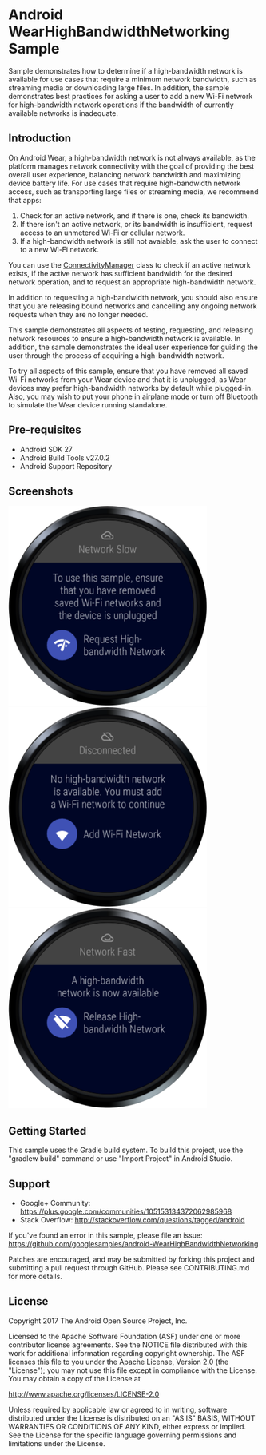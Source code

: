 
Android WearHighBandwidthNetworking Sample
===================================

Sample demonstrates how to determine if a high-bandwidth network is available for use cases that
require a minimum network bandwidth, such as streaming media or downloading large files. In
addition, the sample demonstrates best practices for asking a user to add a new Wi-Fi network for
high-bandwidth network operations if the bandwidth of currently available networks is inadequate.

Introduction
------------

On Android Wear, a high-bandwidth network is not always available, as the platform manages network
connectivity with the goal of providing the best overall user experience, balancing network
bandwidth and maximizing device battery life. For use cases that require high-bandwidth network
access, such as transporting large files or streaming media, we recommend that apps:

1. Check for an active network, and if there is one, check its bandwidth.
2. If there isn't an active network, or its bandwidth is insufficient, request access to an
unmetered Wi-Fi or cellular network.
3. If a high-bandwidth network is still not avaiable, ask the user to connect to a new Wi-Fi
network.

You can use the [ConnectivityManager][1] class to check if an active network exists, if the active
network has sufficient bandwidth for the desired network operation, and to request an appropriate
high-bandwidth network.

In addition to requesting a high-bandwidth network, you should also ensure that you are releasing
bound networks and cancelling any ongoing network requests when they are no longer needed.

This sample demonstrates all aspects of testing, requesting, and releasing network resources to
ensure a high-bandwidth network is available. In addition, the sample demonstrates the ideal user
experience for guiding the user through the process of acquiring a high-bandwidth network.

To try all aspects of this sample, ensure that you have removed all saved Wi-Fi networks from your
Wear device and that it is unplugged, as Wear devices may prefer high-bandwidth networks by default
while plugged-in. Also, you may wish to put your phone in airplane mode or turn off Bluetooth to
simulate the Wear device running standalone.

[1]: https://developer.android.com/reference/android/net/ConnectivityManager.html

Pre-requisites
--------------

- Android SDK 27
- Android Build Tools v27.0.2
- Android Support Repository

Screenshots
-------------

<img src="screenshots/wear-1.png" height="400" alt="Screenshot"/> <img src="screenshots/wear-2.png" height="400" alt="Screenshot"/> <img src="screenshots/wear-3.png" height="400" alt="Screenshot"/> 

Getting Started
---------------

This sample uses the Gradle build system. To build this project, use the
"gradlew build" command or use "Import Project" in Android Studio.

Support
-------

- Google+ Community: https://plus.google.com/communities/105153134372062985968
- Stack Overflow: http://stackoverflow.com/questions/tagged/android

If you've found an error in this sample, please file an issue:
https://github.com/googlesamples/android-WearHighBandwidthNetworking

Patches are encouraged, and may be submitted by forking this project and
submitting a pull request through GitHub. Please see CONTRIBUTING.md for more details.

License
-------

Copyright 2017 The Android Open Source Project, Inc.

Licensed to the Apache Software Foundation (ASF) under one or more contributor
license agreements.  See the NOTICE file distributed with this work for
additional information regarding copyright ownership.  The ASF licenses this
file to you under the Apache License, Version 2.0 (the "License"); you may not
use this file except in compliance with the License.  You may obtain a copy of
the License at

http://www.apache.org/licenses/LICENSE-2.0

Unless required by applicable law or agreed to in writing, software
distributed under the License is distributed on an "AS IS" BASIS, WITHOUT
WARRANTIES OR CONDITIONS OF ANY KIND, either express or implied.  See the
License for the specific language governing permissions and limitations under
the License.
